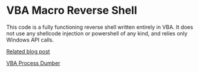 # VBA Macro Reverse Shell
This code is a fully functioning reverse shell written entirely in VBA. It does not use any shellcode injection or powershell of any kind, and relies only Windows API calls. 

[Related blog post](https://john-woodman.com/research/malicious-vba-macros-trials-tribulations/)

[VBA Process Dumber](https://github.com/JohnWoodman/VBA-Macro-Dump-Process)
